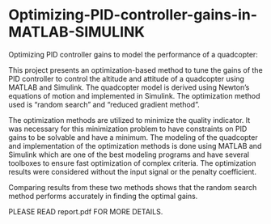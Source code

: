 # Optimizing-PID-controller-gains-in-MATLAB-SIMULINK
Optimizing PID controller gains to model the performance of a quadcopter:

This project presents an optimization-based method to tune the gains of the PID controller to control the altitude and attitude of a quadcopter using MATLAB and Simulink. The quadcopter model is derived using Newton’s equations of motion and implemented in Simulink. The optimization method used is “random search” and “reduced gradient method”.

The optimization methods are utilized to minimize the quality indicator. It was necessary for this minimization problem to have constraints on PID gains to be solvable and have a minimum. The modeling of the quadcopter and implementation of the optimization methods is done using MATLAB and Simulink which are one of the best modeling programs and have several toolboxes to ensure fast optimization of complex criteria. The optimization results were considered without the input signal or the penalty coefficient.

Comparing results from these two methods shows that the random search method performs accurately in finding the optimal gains.

PLEASE READ report.pdf FOR MORE DETAILS.
